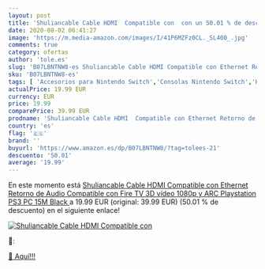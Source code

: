 ```yaml
---
layout: post
title: 'Shuliancable Cable HDMI  Compatible con  con un 50.01 % de descuento'
date: 2020-08-02 06:41:27
image: 'https://m.media-amazon.com/images/I/41P6MZFz0CL._SL400_.jpg'
comments: true
category: ofertas
author: 'tole.es'
slug: 'B07LBNTNW8-es Shuliancable Cable HDMI Compatible con Ethernet Retorno de...'
sku: 'B07LBNTNW8-es'
tags: [ 'Accesorios para Nintendo Switch','Consolas Nintendo Switch','Hardware y juegos para Nintendo Switch','Juegos para Nintendo Switch','Mandos para Nintendo Switch','Videojuegos','playstation', ]
actualPrice: 19.99 EUR
currency: EUR
price: 19.99
comparePrice: 39.99 EUR
prodname: 'Shuliancable Cable HDMI  Compatible con Ethernet Retorno de Audio  Compatible con Fire TV  3D  vídeo 1080p y ARC  Playstation PS3 PC  15M  Black '
country: 'es'
flag: '🇪🇸'
brand: ''
buyurl: 'https://www.amazon.es/dp/B07LBNTNW8/?tag=tolees-21'
descuento: '50.01'
average: '19.99'
---
```


En este momento está [Shuliancable Cable HDMI  Compatible con Ethernet Retorno de Audio  Compatible con Fire TV  3D  vídeo 1080p y ARC  Playstation PS3 PC  15M  Black ](https://www.amazon.es/dp/B07LBNTNW8/?tag=tolees-21) a 19.99 EUR (original: 39.99 EUR) (50.01 %  de descuento) en el siguiente enlace!

[![Shuliancable Cable HDMI  Compatible con ](https://m.media-amazon.com/images/I/41P6MZFz0CL._SL400_.jpg)](https://www.amazon.es/dp/B07LBNTNW8/?tag=tolees-21)

🔎:


[🛒 Aquí!!!](https://www.amazon.es/dp/B07LBNTNW8/?tag=tolees-21)
